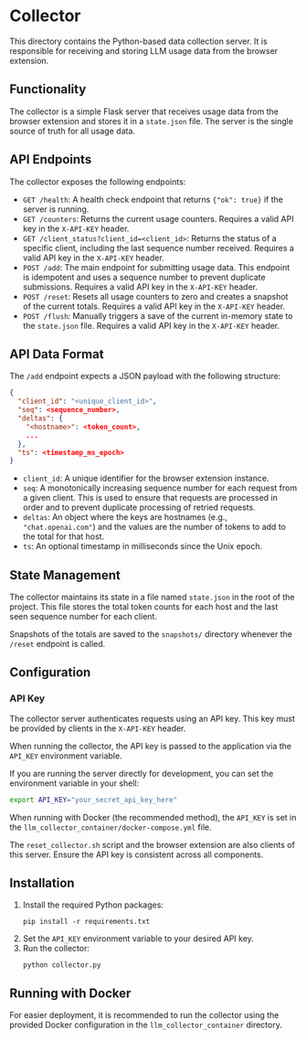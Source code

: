 # Collector

This directory contains the Python-based data collection server. It is responsible for receiving and storing LLM usage data from the browser extension.

## Functionality

The collector is a simple Flask server that receives usage data from the browser extension and stores it in a `state.json` file. The server is the single source of truth for all usage data.

## API Endpoints

The collector exposes the following endpoints:

*   `GET /health`: A health check endpoint that returns `{"ok": true}` if the server is running.
*   `GET /counters`: Returns the current usage counters. Requires a valid API key in the `X-API-KEY` header.
*   `GET /client_status?client_id=<client_id>`: Returns the status of a specific client, including the last sequence number received. Requires a valid API key in the `X-API-KEY` header.
*   `POST /add`: The main endpoint for submitting usage data. This endpoint is idempotent and uses a sequence number to prevent duplicate submissions. Requires a valid API key in the `X-API-KEY` header.
*   `POST /reset`: Resets all usage counters to zero and creates a snapshot of the current totals. Requires a valid API key in the `X-API-KEY` header.
*   `POST /flush`: Manually triggers a save of the current in-memory state to the `state.json` file. Requires a valid API key in the `X-API-KEY` header.

## API Data Format

The `/add` endpoint expects a JSON payload with the following structure:

```json
{
  "client_id": "<unique_client_id>",
  "seq": <sequence_number>,
  "deltas": {
    "<hostname>": <token_count>,
    ...
  },
  "ts": <timestamp_ms_epoch>
}
```

*   `client_id`: A unique identifier for the browser extension instance.
*   `seq`: A monotonically increasing sequence number for each request from a given client. This is used to ensure that requests are processed in order and to prevent duplicate processing of retried requests.
*   `deltas`: An object where the keys are hostnames (e.g., `"chat.openai.com"`) and the values are the number of tokens to add to the total for that host.
*   `ts`: An optional timestamp in milliseconds since the Unix epoch.

## State Management

The collector maintains its state in a file named `state.json` in the root of the project. This file stores the total token counts for each host and the last seen sequence number for each client.

Snapshots of the totals are saved to the `snapshots/` directory whenever the `/reset` endpoint is called.

## Configuration

### API Key

The collector server authenticates requests using an API key. This key must be provided by clients in the `X-API-KEY` header.

When running the collector, the API key is passed to the application via the `API_KEY` environment variable.

If you are running the server directly for development, you can set the environment variable in your shell:
```bash
export API_KEY="your_secret_api_key_here"
```

When running with Docker (the recommended method), the `API_KEY` is set in the `llm_collector_container/docker-compose.yml` file.

The `reset_collector.sh` script and the browser extension are also clients of this server. Ensure the API key is consistent across all components.

## Installation

1.  Install the required Python packages:
    ```
    pip install -r requirements.txt
    ```
2.  Set the `API_KEY` environment variable to your desired API key.
3.  Run the collector:
    ```
    python collector.py
    ```

## Running with Docker

For easier deployment, it is recommended to run the collector using the provided Docker configuration in the `llm_collector_container` directory.